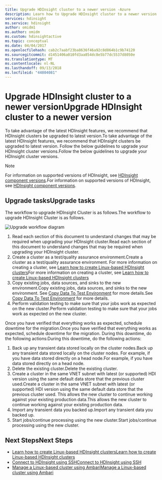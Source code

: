 ```yaml
---
title: Upgrade HDInsight cluster to a newer version -Azure
description: Learn how to Upgrade HDInsight cluster to a newer version.
services: hdinsight
ms.service: hdinsight
author: omidm1
ms.author: omidm
ms.custom: hdinsightactive
ms.topic: conceptual
ms.date: 04/04/2017
ms.openlocfilehash: cab2c7aabf23ba8636f46a92c8d864b1c9b74120
ms.sourcegitcommit: d1451406a010fd3aa854dc8e5b77dc5537d8050e
ms.translationtype: MT
ms.contentlocale: nl-NL
ms.lasthandoff: 09/13/2018
ms.locfileid: "44804081"
---
```

# <a name="upgrade-hdinsight-cluster-to-a-newer-version"></a><span data-ttu-id="16234-103">Upgrade HDInsight cluster to a newer version</span><span class="sxs-lookup"><span data-stu-id="16234-103">Upgrade HDInsight cluster to a newer version</span></span>
<span data-ttu-id="16234-104">To take advantage of the latest HDInsight features, we recommend that HDInsight clusters be upgraded to latest version.</span><span class="sxs-lookup"><span data-stu-id="16234-104">To take advantage of the latest HDInsight features, we recommend that HDInsight clusters be upgraded to latest version.</span></span> <span data-ttu-id="16234-105">Follow the below guidelines to upgrade your HDInsight cluster versions.</span><span class="sxs-lookup"><span data-stu-id="16234-105">Follow the below guidelines to upgrade your HDInsight cluster versions.</span></span>

> [!NOTE]
> <span data-ttu-id="16234-106">For information on supported versions of HDInsight, see [HDInsight component versions](hdinsight-component-versioning.md#supported-hdinsight-versions).</span><span class="sxs-lookup"><span data-stu-id="16234-106">For information on supported versions of HDInsight, see [HDInsight component versions](hdinsight-component-versioning.md#supported-hdinsight-versions).</span></span>
>
>

## <a name="upgrade-tasks"></a><span data-ttu-id="16234-107">Upgrade tasks</span><span class="sxs-lookup"><span data-stu-id="16234-107">Upgrade tasks</span></span>
<span data-ttu-id="16234-108">The workflow to upgrade HDInsight Cluster is as follows.</span><span class="sxs-lookup"><span data-stu-id="16234-108">The workflow to upgrade HDInsight Cluster is as follows.</span></span>

![Upgrade workflow diagram](./media/hdinsight-upgrade-cluster/upgrade-workflow.png)

1. <span data-ttu-id="16234-110">Read each section of this document to understand changes that may be required when upgrading your HDInsight cluster.</span><span class="sxs-lookup"><span data-stu-id="16234-110">Read each section of this document to understand changes that may be required when upgrading your HDInsight cluster.</span></span>
2. <span data-ttu-id="16234-111">Create a cluster as a test/quality assurance environment.</span><span class="sxs-lookup"><span data-stu-id="16234-111">Create a cluster as a test/quality assurance environment.</span></span> <span data-ttu-id="16234-112">For more information on creating a cluster, see [Learn how to create Linux-based HDInsight clusters](hdinsight-hadoop-provision-linux-clusters.md)</span><span class="sxs-lookup"><span data-stu-id="16234-112">For more information on creating a cluster, see [Learn how to create Linux-based HDInsight clusters](hdinsight-hadoop-provision-linux-clusters.md)</span></span>
3. <span data-ttu-id="16234-113">Copy existing jobs, data sources, and sinks to the new environment.</span><span class="sxs-lookup"><span data-stu-id="16234-113">Copy existing jobs, data sources, and sinks to the new environment.</span></span> <span data-ttu-id="16234-114">See [Copy Data To Test Environment](hdinsight-migrate-from-windows-to-linux.md#copy-data-to-the-test-environment) for more details.</span><span class="sxs-lookup"><span data-stu-id="16234-114">See [Copy Data To Test Environment](hdinsight-migrate-from-windows-to-linux.md#copy-data-to-the-test-environment) for more details.</span></span>
4. <span data-ttu-id="16234-115">Perform validation testing to make sure that your jobs work as expected on the new cluster.</span><span class="sxs-lookup"><span data-stu-id="16234-115">Perform validation testing to make sure that your jobs work as expected on the new cluster.</span></span>


<span data-ttu-id="16234-116">Once you have verified that everything works as expected, schedule downtime for the migration.</span><span class="sxs-lookup"><span data-stu-id="16234-116">Once you have verified that everything works as expected, schedule downtime for the migration.</span></span> <span data-ttu-id="16234-117">During this downtime, do the following actions:</span><span class="sxs-lookup"><span data-stu-id="16234-117">During this downtime, do the following actions:</span></span>

1.  <span data-ttu-id="16234-118">Back up any transient data stored locally on the cluster nodes.</span><span class="sxs-lookup"><span data-stu-id="16234-118">Back up any transient data stored locally on the cluster nodes.</span></span> <span data-ttu-id="16234-119">For example, if you have data stored directly on a head node.</span><span class="sxs-lookup"><span data-stu-id="16234-119">For example, if you have data stored directly on a head node.</span></span>
2.  <span data-ttu-id="16234-120">Delete the existing cluster.</span><span class="sxs-lookup"><span data-stu-id="16234-120">Delete the existing cluster.</span></span>
3.  <span data-ttu-id="16234-121">Create a cluster in the same VNET subnet with latest (or supported) HDI version using the same default data store that the previous cluster used.</span><span class="sxs-lookup"><span data-stu-id="16234-121">Create a cluster in the same VNET subnet with latest (or supported) HDI version using the same default data store that the previous cluster used.</span></span> <span data-ttu-id="16234-122">This allows the new cluster to continue working against your existing production data.</span><span class="sxs-lookup"><span data-stu-id="16234-122">This allows the new cluster to continue working against your existing production data.</span></span>
4.  <span data-ttu-id="16234-123">Import any transient data you backed up.</span><span class="sxs-lookup"><span data-stu-id="16234-123">Import any transient data you backed up.</span></span>
5.  <span data-ttu-id="16234-124">Start jobs/continue processing using the new cluster.</span><span class="sxs-lookup"><span data-stu-id="16234-124">Start jobs/continue processing using the new cluster.</span></span>

## <a name="next-steps"></a><span data-ttu-id="16234-125">Next Steps</span><span class="sxs-lookup"><span data-stu-id="16234-125">Next Steps</span></span>
* [<span data-ttu-id="16234-126">Learn how to create Linux-based HDInsight clusters</span><span class="sxs-lookup"><span data-stu-id="16234-126">Learn how to create Linux-based HDInsight clusters</span></span>](hdinsight-hadoop-provision-linux-clusters.md)
* [<span data-ttu-id="16234-127">Connect to HDInsight using SSH</span><span class="sxs-lookup"><span data-stu-id="16234-127">Connect to HDInsight using SSH</span></span>](hdinsight-hadoop-linux-use-ssh-unix.md)
* [<span data-ttu-id="16234-128">Manage a Linux-based cluster using Ambari</span><span class="sxs-lookup"><span data-stu-id="16234-128">Manage a Linux-based cluster using Ambari</span></span>](hdinsight-hadoop-manage-ambari.md)

